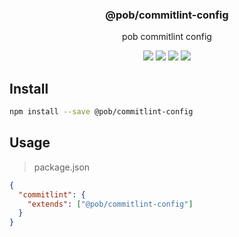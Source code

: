 <h3 align="center">
  @pob/commitlint-config
</h3>

<p align="center">
  pob commitlint config
</p>

<p align="center">
  <a href="https://npmjs.org/package/@pob/commitlint-config"><img src="https://img.shields.io/npm/v/@pob/commitlint-config.svg?style=flat-square"></a>
  <a href="https://npmjs.org/package/@pob/commitlint-config"><img src="https://img.shields.io/npm/dw/@pob/commitlint-config.svg?style=flat-square"></a>
  <a href="https://npmjs.org/package/@pob/commitlint-config"><img src="https://img.shields.io/node/v/@pob/commitlint-config.svg?style=flat-square"></a>
  <a href="https://npmjs.org/package/@pob/commitlint-config"><img src="https://img.shields.io/npm/types/@pob/commitlint-config.svg?style=flat-square"></a>
</p>

## Install

```bash
npm install --save @pob/commitlint-config
```

## Usage

> package.json

```json
{
  "commitlint": {
    "extends": ["@pob/commitlint-config"]
  }
}
```
